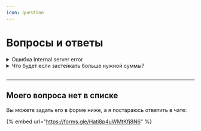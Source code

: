 ```yaml
---
icon: question
---
```


# Вопросы и ответы

<details>

<summary>Ошибка Internal server error</summary>

<img src=".gitbook/assets/telegram-cloud-photo-size-2-5339270053104837304-x.jpg" alt="" data-size="original">

Если у вас возникает такая ошибка при стейке, попробуйте сделать стейк через кошелек Phantom. Если не получилось - пишите в наш чат в Дискорде)

</details>

<details>

<summary>Что будет если застейкать больше нужной суммы?</summary>

Вознаграждение не будет пропорционально сумме стейкинга. Стейкинг является процессом обеспечения. Поэтому нужно стейкать минимальную сумму, которая нужна для вашего воркера.

</details>

##

***

## Моего вопроса нет в списке

Вы можете задать его в форме ниже, а я постараюсь ответить в чате:

{% embed url="https://forms.gle/Hati8p4uWMtKfj8N6" %}
